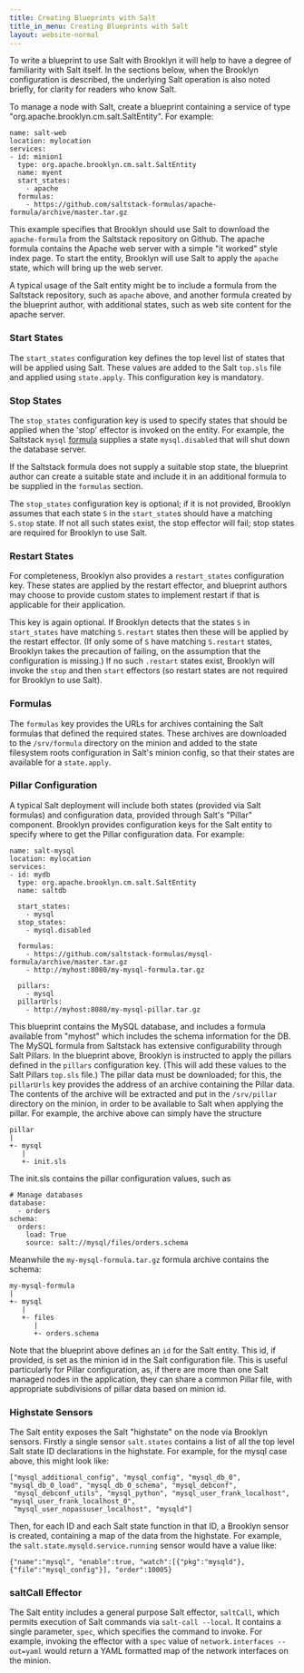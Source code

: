 ```yaml
---
title: Creating Blueprints with Salt
title_in_menu: Creating Blueprints with Salt
layout: website-normal
---
```


To write a blueprint to use Salt with Brooklyn it will help to have a degree of familiarity with Salt itself. In the 
sections below, when the Brooklyn configuration is described, the underlying Salt operation is also noted briefly, for 
clarity for readers who know Salt.

To manage a node with Salt, create a blueprint containing a service of type "org.apache.brooklyn.cm.salt.SaltEntity". 
For example:

    name: salt-web
    location: mylocation
    services:
    - id: minion1
      type: org.apache.brooklyn.cm.salt.SaltEntity
      name: myent
      start_states:
        - apache
      formulas:
        - https://github.com/saltstack-formulas/apache-formula/archive/master.tar.gz
    
This example specifies that Brooklyn should use Salt to download the `apache-formula` from the Saltstack repository on
Github. The apache formula contains the Apache web server with a simple "it worked" style index page. To start the 
entity, Brooklyn will use Salt to apply the `apache` state, which will bring up the web server.

A typical usage of the Salt entity might be to include a formula from the Saltstack repository, such as `apache` above,
and another formula created by the blueprint author, with additional states, such as web site content for the apache 
server.

### Start States

The `start_states` configuration key defines the top level list of states that will be applied using Salt.  These values
are added to the Salt `top.sls` file and applied using `state.apply`.  This configuration key is mandatory.

### Stop States

The `stop_states` configuration key is used to specify states that should be applied when the 'stop' effector
is invoked on the entity.  For example, the Saltstack `mysql` [formula](https://github.com/saltstack-formulas/mysql-formula)
supplies a state `mysql.disabled` that will shut down the database server.

If the Saltstack formula does not supply a suitable stop state, the blueprint author can create a suitable state and
include it in an additional formula to be supplied in the `formulas` section. 

The `stop_states` configuration key is optional; if it is not provided, Brooklyn assumes that each state `S` in the 
`start_state`s should have a matching `S.stop` state.  If not all such states exist, the stop effector will fail; stop
states are required for Brooklyn to use Salt.

### Restart States

For completeness, Brooklyn also provides a `restart_states` configuration key. These states are applied by the restart
effector, and blueprint authors may choose to provide custom states to implement restart if that is applicable for their
application. 

This key is again optional.  If Brooklyn detects that the states `S` in `start_states` have matching `S.restart` states
then these will be applied by the restart effector.  (If only some of `S` have matching `S.restart` states, Brooklyn
takes the precaution of failing, on the assumption that the configuration is missing.)   If no such `.restart` states
exist, Brooklyn will invoke the `stop` and then `start` effectors (so restart states are not required for Brooklyn to
use Salt).

### Formulas

The `formulas` key provides the URLs for archives containing the Salt formulas that defined the required states. These
archives are downloaded to the `/srv/formula` directory on the minion and added to the state filesystem roots 
configuration in Salt's minion config, so that their states are available for a `state.apply`.

### Pillar Configuration

A typical Salt deployment will include both states (provided via Salt formulas) and configuration data, provided through 
Salt's "Pillar" component.  Brooklyn provides configuration keys for the Salt entity to specify where to get the Pillar
configuration data.  For example:

    name: salt-mysql
    location: mylocation
    services:
    - id: mydb
      type: org.apache.brooklyn.cm.salt.SaltEntity
      name: saltdb
    
      start_states:
        - mysql
      stop_states: 
        - mysql.disabled
    
      formulas:
        - https://github.com/saltstack-formulas/mysql-formula/archive/master.tar.gz
        - http://myhost:8080/my-mysql-formula.tar.gz
    
      pillars: 
        - mysql
      pillarUrls:
        - http://myhost:8080/my-mysql-pillar.tar.gz


This blueprint contains the MySQL database, and includes a formula available from "myhost" which includes the schema
information for the DB. The MySQL formula from Saltstack has extensive configurability through Salt Pillars. In the 
blueprint above, Brooklyn is instructed to apply the pillars defined in the `pillars` configuration key.  (This will 
add these values to the Salt Pillars `top.sls` file.)  The pillar data must be downloaded; for this, the `pillarUrls` key
provides the address of an archive containing the Pillar data.  The contents of the archive will be extracted and put
in the `/srv/pillar` directory on the minion, in order to be available to Salt when applying the pillar. For example,
the archive above can simply have the structure

    pillar
    |
    +- mysql
       |
       +- init.sls

The init.sls contains the pillar configuration values, such as 

    # Manage databases
    database:
      - orders
    schema:
      orders:
        load: True
        source: salt://mysql/files/orders.schema

Meanwhile the `my-mysql-formula.tar.gz` formula archive contains the schema:

    my-mysql-formula
    |
    +- mysql
       |
       +- files
          |
          +- orders.schema

Note that the blueprint above defines an `id` for the Salt entity.  This id, if provided, is set as the minion id in
the Salt configuration file.  This is useful particularly for Pillar configuration, as, if there are more than one 
Salt managed nodes in the application, they can share a common Pillar file, with appropriate subdivisions of pillar 
data based on minion id.

### Highstate Sensors

The Salt entity exposes the Salt "highstate" on the node via Brooklyn sensors.  Firstly a single sensor `salt.states` 
contains a list of all the top level Salt state ID declarations in the highstate.  For example, for the mysql case 
above, this might look like:

    ["mysql_additional_config", "mysql_config", "mysql_db_0", "mysql_db_0_load", "mysql_db_0_schema", "mysql_debconf",
     "mysql_debconf_utils", "mysql_python", "mysql_user_frank_localhost", "mysql_user_frank_localhost_0", 
     "mysql_user_nopassuser_localhost", "mysqld"]

Then, for each ID and each Salt state function in that ID, a Brooklyn sensor is created, containing a map of the data
from the highstate.  For example, the `salt.state.mysqld.service.running` sensor would have a value like:


    {"name":"mysql", "enable":true, "watch":[{"pkg":"mysqld"}, {"file":"mysql_config"}], "order":10005}



### saltCall Effector

The Salt entity includes a general purpose Salt effector, `saltCall`, which permits execution of Salt commands via
`salt-call --local`.  It contains a single parameter, `spec`, which specifies the command to invoke.  For example, 
invoking the effector with a `spec` value of `network.interfaces --out=yaml` would return a YAML formatted map of the 
network interfaces on the minion.



